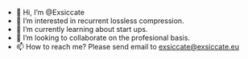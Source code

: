 - 👋 Hi, I’m @Exsiccate
- 👀 I’m interested in recurrent lossless compression.
- 🌱 I’m currently learning about start ups. 
- 💞️ I’m looking to collaborate on the profesional basis. 
- 📫 How to reach me? Please send email to exsiccate@exsiccate.eu

<!---
Exsiccate/Exsiccate is a ✨ special ✨ repository because its `README.md` (this file) appears on your GitHub profile.
You can click the Preview link to take a look at your changes.
--->
